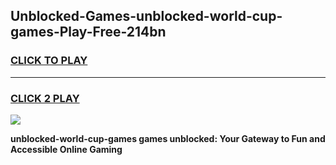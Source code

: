 
## Unblocked-Games-unblocked-world-cup-games-Play-Free-214bn
<h3>
<a href="https://premium76.site?title=unblocked-world-cup-games&ref=09A">CLICK TO PLAY</a></h3>
<hr>

<h3>
<a href="https://premium76.site?title=unblocked-world-cup-games&ref=09A">CLICK 2 PLAY</a>
  
</h3>

<a href="https://premium76.site?title=unblocked-world-cup-games&ref=09A"><img src="https://clearcache.store/games.png"></a>


**unblocked-world-cup-games games unblocked: Your Gateway to Fun and Accessible Online Gaming**
